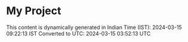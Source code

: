 # My Project

This content is dynamically generated in Indian Time (IST): 2024-03-15 09:22:13 IST
Converted to UTC: 2024-03-15 03:52:13 UTC
